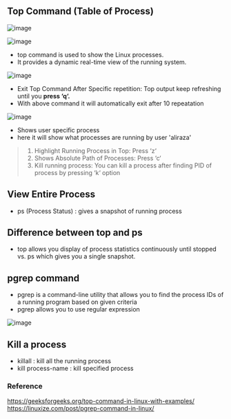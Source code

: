 ## Top Command (Table of Process) 


![image](https://user-images.githubusercontent.com/87442305/207924176-0148ecf8-ed0a-4b1f-b305-ac1b0afdcd46.png)

![image](https://user-images.githubusercontent.com/87442305/207924299-049c6b7c-0409-4d2b-8bb6-268d5b4b9919.png)

- top command is used to show the Linux processes.
- It provides a dynamic real-time view of the running system.

![image](https://user-images.githubusercontent.com/87442305/207924794-616f0dd9-4e08-4c70-bf4f-e18bf97e0889.png)

- Exit Top Command After Specific repetition: Top output keep refreshing until you **press ‘q‘.**
- With above command it will automatically exit after 10 repeatation 

![image](https://user-images.githubusercontent.com/87442305/207925397-1ebe898e-bb6e-4bf7-89f1-7ee680c35802.png)

- Shows user specific process
- here it will show what processes are running by user 'aliraza'

> 1) Highlight Running Process in Top: Press ‘z‘   
> 2) Shows Absolute Path of Processes: Press ‘c‘   
> 3) Kill running process: You can kill a process after finding PID of process by pressing ‘k‘ option 

## View Entire Process 
- ps (Process Status) : gives a snapshot of running process

## Difference between top and ps
- top allows you display of process statistics continuously until stopped vs. ps which gives you a single snapshot.

## pgrep command
- pgrep is a command-line utility that allows you to find the process IDs of a running program based on given criteria
- pgrep allows you to use regular expression

![image](https://user-images.githubusercontent.com/87442305/207932031-0e2c7d0f-31cb-46ea-9966-f242e9572585.png)

## Kill a process
- killall : kill all the running process
- kill process-name : kill specified process


### Reference 
https://geeksforgeeks.org/top-command-in-linux-with-examples/
https://linuxize.com/post/pgrep-command-in-linux/
